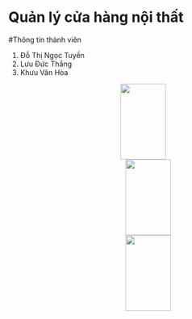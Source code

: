 # Quản lý cửa hàng nội thất

#Thông tin thành viên

1. Đỗ Thị Ngọc Tuyền
2. Lưu Đức Thắng
3. Khưu Văn Hòa

<div style="text-align:center; margin-left:30;">
   <div style="display: flex; align-items: center; justify-content: center;">
        <img src="[https://example.com/image.png](https://github.com/PTPM-T5-A204-FurnitureStore/QuanLyNoiThat/assets/92535502/588b234a-6a1b-4819-94e6-fa74243e1ce2)" width = 90px, height = 150px >
   </div>
   <div style="display: flex; align-items: center; justify-content: center;">
        <img src="https://github.com/PTPM-T5-A204-FurnitureStore/QuanLyNoiThat/assets/92535502/ed9aa603-441f-42c7-bf48-a2a83c7f6155" width = 90px, height = 150px, style = "margin-left:20px" />
   </div>
   <div style="display: flex; align-items: center; justify-content: center;">
        <img src="https://github.com/PTPM-T5-A204-FurnitureStore/QuanLyNoiThat/assets/92535502/05bb40fb-83af-4b3e-95b2-d89d03535381" width = 90px, height = 150px, style = "margin-left:20px" />
   </div>
   
   
</div>




